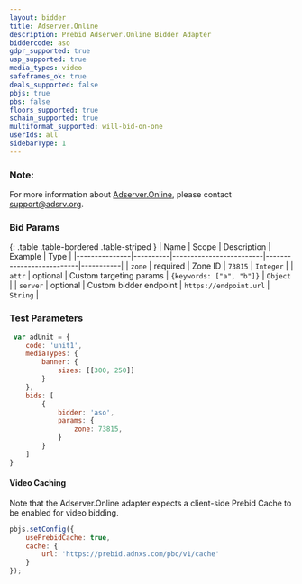 ```yaml
---
layout: bidder
title: Adserver.Online
description: Prebid Adserver.Online Bidder Adapter
biddercode: aso
gdpr_supported: true
usp_supported: true
media_types: video
safeframes_ok: true
deals_supported: false
pbjs: true
pbs: false
floors_supported: true
schain_supported: true
multiformat_supported: will-bid-on-one
userIds: all
sidebarType: 1
---
```

### Note:

For more information about [Adserver.Online](https://adserver.online), please contact support@adsrv.org.

### Bid Params

{: .table .table-bordered .table-striped }
| Name          | Scope    | Description             | Example                  | Type      |
|---------------|----------|-------------------------|--------------------------|-----------|
| `zone`        | required | Zone ID                 | `73815`                  | `Integer` |
| `attr`        | optional | Custom targeting params | `{keywords: ["a", "b"]}` | `Object`  |
| `server`      | optional | Custom bidder endpoint  | `https://endpoint.url`   | `String`  |

### Test Parameters

```js
 var adUnit = {
    code: 'unit1',
    mediaTypes: {
        banner: {
            sizes: [[300, 250]]
        }
    },
    bids: [
        {
            bidder: 'aso',
            params: {
                zone: 73815,
            }
        }
    ]
}
```

#### Video Caching

Note that the Adserver.Online adapter expects a client-side Prebid Cache to be enabled for video bidding.

```js
pbjs.setConfig({
    usePrebidCache: true,
    cache: {
        url: 'https://prebid.adnxs.com/pbc/v1/cache'
    }
});
```
